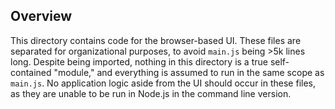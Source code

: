 ## Overview
This directory contains code for the browser-based UI.  These files are separated for organizational purposes, to avoid `main.js` being >5k lines long.  Despite being imported, nothing in this directory is a true self-contained "module," and everything is assumed to run in the same scope as `main.js`.  No application logic aside from the UI should occur in these files, as they are unable to be run in Node.js in the command line version. 